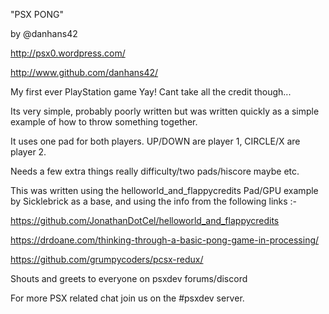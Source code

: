 
"PSX PONG"

by @danhans42

http://psx0.wordpress.com/ 

http://www.github.com/danhans42/


My first ever PlayStation game Yay! Cant take all the credit though...

Its very simple, probably poorly written but was written quickly as a simple example of how to throw something together.

It uses one pad for both players. UP/DOWN are player 1, CIRCLE/X are player 2.

Needs a few extra things really difficulty/two pads/hiscore maybe etc.

This was written using the helloworld_and_flappycredits Pad/GPU example by Sicklebrick as a base, and using the info from the following links :-

https://github.com/JonathanDotCel/helloworld_and_flappycredits

https://drdoane.com/thinking-through-a-basic-pong-game-in-processing/

https://github.com/grumpycoders/pcsx-redux/ 

Shouts and greets to everyone on psxdev forums/discord

For more PSX related chat join us on the #psxdev server.


